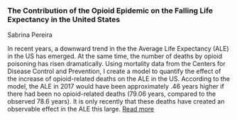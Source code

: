 ### The Contribution of the Opioid Epidemic on the Falling Life Expectancy in the United States

Sabrina Pereira


In recent years, a downward trend in the the Average Life Expectancy (ALE) in the US has emerged. At the same time, the number of deaths by opioid poisoning has risen dramatically. Using mortality data from the Centers for Disease Control and Prevention, I create a model to quantify the effect of the increase of opioid-related deaths on the ALE in the US. According to the model, the ALE in 2017 would have been approximately .46 years higher if there had been no opioid-related deaths (79.06 years, compared to the observed 78.6 years). It is only recently that these deaths have created an observable effect in the ALE this large.
[Read more](https://github.com/sabpereira/ThinkStats2/blob/master/project1/report1.md)
